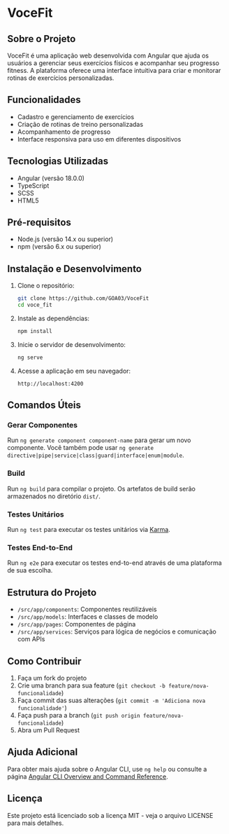 # VoceFit

## Sobre o Projeto

VoceFit é uma aplicação web desenvolvida com Angular que ajuda os usuários a gerenciar seus exercícios físicos e acompanhar seu progresso fitness. A plataforma oferece uma interface intuitiva para criar e monitorar rotinas de exercícios personalizadas.

## Funcionalidades

- Cadastro e gerenciamento de exercícios
- Criação de rotinas de treino personalizadas
- Acompanhamento de progresso
- Interface responsiva para uso em diferentes dispositivos

## Tecnologias Utilizadas

- Angular (versão 18.0.0)
- TypeScript
- SCSS
- HTML5

## Pré-requisitos

- Node.js (versão 14.x ou superior)
- npm (versão 6.x ou superior)

## Instalação e Desenvolvimento

1. Clone o repositório:
   ```bash
   git clone https://github.com/GOA03/VoceFit
   cd voce_fit
   ```

2. Instale as dependências:
   ```bash
   npm install
   ```

3. Inicie o servidor de desenvolvimento:
   ```bash
   ng serve
   ```

4. Acesse a aplicação em seu navegador:
   ```
   http://localhost:4200
   ```

## Comandos Úteis

### Gerar Componentes

Run `ng generate component component-name` para gerar um novo componente. Você também pode usar `ng generate directive|pipe|service|class|guard|interface|enum|module`.

### Build

Run `ng build` para compilar o projeto. Os artefatos de build serão armazenados no diretório `dist/`.

### Testes Unitários

Run `ng test` para executar os testes unitários via [Karma](https://karma-runner.github.io).

### Testes End-to-End

Run `ng e2e` para executar os testes end-to-end através de uma plataforma de sua escolha.

## Estrutura do Projeto

- `/src/app/components`: Componentes reutilizáveis
- `/src/app/models`: Interfaces e classes de modelo
- `/src/app/pages`: Componentes de página
- `/src/app/services`: Serviços para lógica de negócios e comunicação com APIs

## Como Contribuir

1. Faça um fork do projeto
2. Crie uma branch para sua feature (`git checkout -b feature/nova-funcionalidade`)
3. Faça commit das suas alterações (`git commit -m 'Adiciona nova funcionalidade'`)
4. Faça push para a branch (`git push origin feature/nova-funcionalidade`)
5. Abra um Pull Request

## Ajuda Adicional

Para obter mais ajuda sobre o Angular CLI, use `ng help` ou consulte a página [Angular CLI Overview and Command Reference](https://angular.io/cli).

## Licença

Este projeto está licenciado sob a licença MIT - veja o arquivo LICENSE para mais detalhes.
